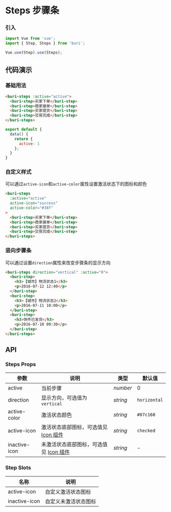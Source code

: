 # Steps 步骤条

### 引入

``` javascript
import Vue from 'vue';
import { Step, Steps } from 'buri';

Vue.use(Step).use(Steps);
```

## 代码演示

### 基础用法

```html
<buri-steps :active="active">
  <buri-step>买家下单</buri-step>
  <buri-step>商家接单</buri-step>
  <buri-step>买家提货</buri-step>
  <buri-step>交易完成</buri-step>
</buri-steps>
```

```javascript
export default {
  data() {
    return {
      active: 1
    };
  }
}
```

### 自定义样式

可以通过`active-icon`和`active-color`属性设置激活状态下的图标和颜色

```html
<buri-steps
  :active="active"
  active-icon="success"
  active-color="#38f"
>
  <buri-step>买家下单</buri-step>
  <buri-step>商家接单</buri-step>
  <buri-step>买家提货</buri-step>
  <buri-step>交易完成</buri-step>
</buri-steps>
```

### 竖向步骤条

可以通过设置`direction`属性来改变步骤条的显示方向

```html
<buri-steps direction="vertical" :active="0">
  <buri-step>
    <h3>【城市】物流状态1</h3>
    <p>2016-07-12 12:40</p>
  </buri-step>
  <buri-step>
    <h3>【城市】物流状态2</h3>
    <p>2016-07-11 10:00</p>
  </buri-step>
  <buri-step>
    <h3>快件已发货</h3>
    <p>2016-07-10 09:30</p>
  </buri-step>
</buri-steps>
```

## API

### Steps Props

| 参数 | 说明 | 类型 | 默认值 |
|------|------|------|------|
| active | 当前步骤 | *number* | 0 |
| direction | 显示方向，可选值为 `vertical` | *string* | `horizontal` |
| active-color | 激活状态颜色 | *string* | `#07c160` |
| active-icon | 激活状态底部图标，可选值见 [Icon 组件](#/zh-CN/icon) | *string* | `checked` |
| inactive-icon | 未激活状态底部图标，可选值见 [Icon 组件](#/zh-CN/icon) | *string* | - |

### Step Slots

| 名称 | 说明 |
|------|------|
| active-icon | 自定义激活状态图标 |
| inactive-icon | 自定义未激活状态图标 |
